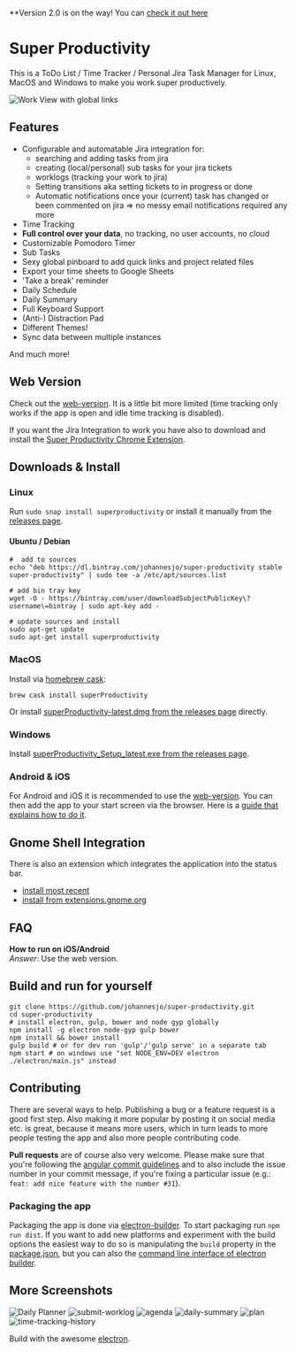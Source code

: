 **Version 2.0 is on the way! You can [check it out here](https://super-productivity.com/app2/)

# Super Productivity

This is a ToDo List / Time Tracker / Personal Jira Task Manager for Linux, MacOS and Windows to make you work super productively. 

![Work View with global links](screens/global-links.png)

## Features
* Configurable and automatable Jira integration for: 
  * searching and adding tasks from jira
  * creating (local/personal) sub tasks for your jira tickets
  * worklogs (tracking your work to jira)
  * Setting transitions aka setting tickets to in progress or done
  * Automatic notifications once your (current) task has changed or been commented on jira => no messy email notifications required any more
* Time Tracking 
* **Full control over your data**, no tracking, no user accounts, no cloud
* Customizable Pomodoro Timer
* Sub Tasks
* Sexy global pinboard to add quick links and project related files
* Export your time sheets to Google Sheets 
* 'Take a break' reminder
* Daily Schedule
* Daily Summary
* Full Keyboard Support
* (Anti-) Distraction Pad
* Different Themes!
* Sync data between multiple instances 

And much more!

## Web Version
Check out the [web-version](http://super-productivity.com). It is a little bit more limited (time tracking only works if the app is open and idle time tracking is disabled).

If you want the Jira Integration to work you have also to download and install the [Super Productivity Chrome Extension](https://chrome.google.com/webstore/detail/super-productivity/ljkbjodfmekklcoibdnhahlaalhihmlb).

## Downloads & Install
### Linux
Run `sudo snap install superproductivity` or install it manually from the [releases page](https://github.com/johannesjo/super-productivity/releases).

#### Ubuntu / Debian
```
#  add to sources
echo "deb https://dl.bintray.com/johannesjo/super-productivity stable super-productivity" | sudo tee -a /etc/apt/sources.list

# add bin tray key
wget -O - https://bintray.com/user/downloadSubjectPublicKey\?username\=bintray | sudo apt-key add -

# update sources and install
sudo apt-get update
sudo apt-get install superproductivity
```

### MacOS
Install via [homebrew cask](https://github.com/caskroom/homebrew-cask):
```
brew cask install superProductivity
```

Or install [superProductivity-latest.dmg from the releases page](https://github.com/johannesjo/super-productivity/releases) directly.

### Windows
Install [superProductivity_Setup_latest.exe from the releases page](https://github.com/johannesjo/super-productivity/releases).

### Android & iOS
For Android and iOS it is recommended to use the [web-version](http://super-productivity.com/app). You can then add the app to your start screen via the browser. Here is a [guide that explains how to do it](https://www.howtogeek.com/196087/how-to-add-websites-to-the-home-screen-on-any-smartphone-or-tablet/).


## Gnome Shell Integration
There is also an extension which integrates the application into the status bar.
* [install most recent](https://github.com/johannesjo/gnome-shell-extension-super-productivity)
* [install from extensions.gnome.org](https://extensions.gnome.org/extension/1348/super-productivity-indicator/)


## FAQ
**How to run on iOS/Android**  
*Answer*: Use the web version.

<!-- 

**QUESTION**  
*Answer*: ANSWER.
-->


## Build and run for yourself
```
git clone https://github.com/johannesjo/super-productivity.git
cd super-productivity
# install electron, gulp, bower and node gyp globally
npm install -g electron node-gyp gulp bower
npm install && bower install
gulp build # or for dev run 'gulp'/'gulp serve' in a separate tab
npm start # on windows use "set NODE_ENV=DEV electron ./electron/main.js" instead
```

## Contributing
There are several ways to help. Publishing a bug or a feature request is a good first step. Also making it more popular by posting it on social media etc. is great, because it means more users, which in turn leads to more people testing the app and also more people contributing code.

**Pull requests** are of course also very welcome. Please make sure that you're following the [angular commit guidelines](https://github.com/angular/angular.js/blob/master/DEVELOPERS.md#commits) and to also include the issue number in your commit message, if you're fixing a particular issue (e.g.: `feat: add nice feature with the number #31`).

### Packaging the app
Packaging the app is done via [electron-builder](https://github.com/electron-userland/electron-builder). To start packaging run `npm run dist`. If you want to add new platforms and experiment with the build options the easiest way to do so is manipulating the `build` property in the [package.json](https://github.com/johannesjo/super-productivity/blob/develop/package.json), but you can also the [command line interface of electron builder](https://www.electron.build/cli).


## More Screenshots
![Daily Planner](screens/daily-planner.png)
![submit-worklog](screens/submit-worklog.png)
![agenda](screens/agenda.png)
![daily-summary](screens/daily-summary.png)
![plan](screens/plan.png)
![time-tracking-history](screens/time-tracking-history.png)


Build with the awesome [electron](http://electron.atom.io/).
